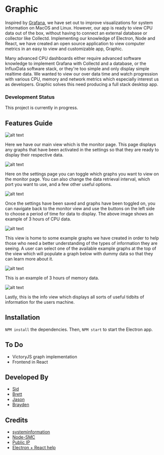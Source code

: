 # Graphic
Inspired by [Grafana](http://play.grafana.org/), we have set out to improve visualizations for system information on MacOS and Linux. However, our app is ready to view CPU data out of the box, without having to connect an external database or collector like Collectd. Implementing our knowledge of Electron, Node and React, we have created an open source application to view computer metrics in an easy to view and customizable app, Graphic.

Many advanced CPU dashboards either require advanced software knowledge to implement Grafana with Collectd and a database, or the InfluxData software stack, or they're too simple and only display simple realtime data. We wanted to view our over data time and watch progression with various CPU, memory and network metrics which especially interest us as developers. Graphic solves this need producing a full stack desktop app.

### Development Status
This project is currently in progress.

## Features Guide

![alt text](./images/MonitorPage.png)

Here we have our main view which is the monitor page. This page displays any graphs that have been activated in the settings so that they are ready to display their respective data.



![alt text](./images/settings_page.png)

Here on the settings page you can toggle which graphs you want to view on the monitor page. You can also change the data retrieval interval, which port you want to use, and a few other useful options.



![alt text](./images/cpu_data.png)

Once the settings have been saved and graphs have been toggled on, you can navigate back to the monitor view and use the buttons on the left side to choose a period of time for data to display. The above image shows an example of 3 hours of CPU data.



![alt text](./images/dashboard2.png)

This view is home to some example graphs we have created in order to help those who need a better understanding of the types of information they are seeing. A user can select one of the available example graphs at the top of the view which will populate a graph below with dummy data so that they can learn more about it.



![alt text](./images/memory.png)

This is an example of 3 hours of memory data.



![alt text](./images/info.png)

Lastly, this is the info view which displays all sorts of useful tidbits of information for the users machine.



## Installation
`NPM install` the dependencies. Then, `NPM start` to start the Electron app.

## To Do
- VictoryJS graph implementation
- Frontend in React

## Developed By
- [Sid](https://github.com/matthewsidneyjacobs)
- [Brett](https://github.com/brettinternet)
- [Jason](https://github.com/JasonMarkWomack)
- [Brayden](https://github.com/Kymbolde)

## Credits
- [systeminformation](https://github.com/sebhildebrandt/systeminformation)
- [Node-SMC](https://github.com/mmarcon/node-smc)
- [Public IP](https://github.com/sindresorhus/public-ip)
- [Electron + React help](https://github.com/chentsulin/electron-react-boilerplate)

